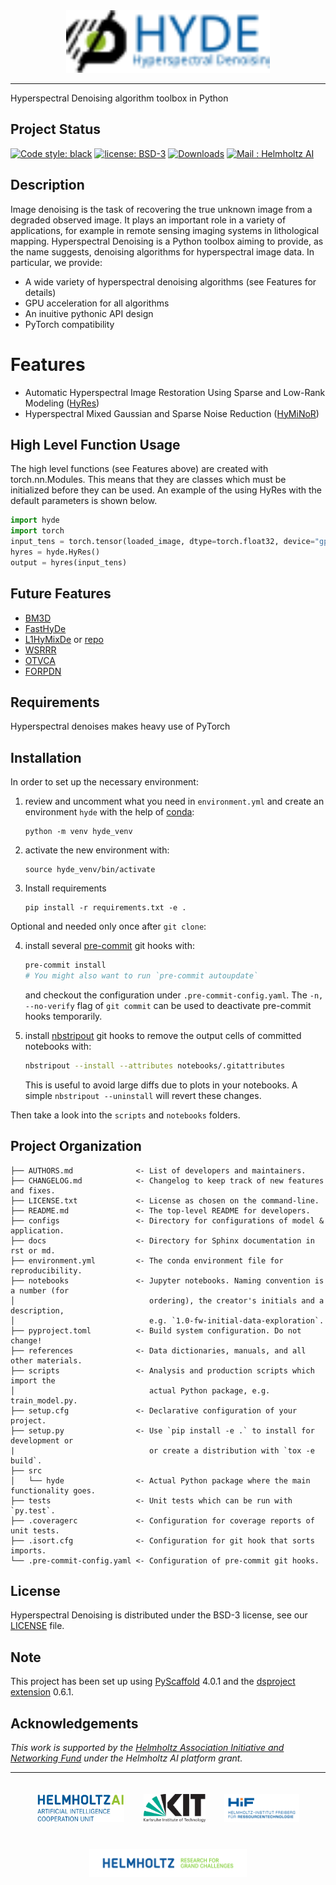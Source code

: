 <div align="center">
  <img src="logos/hyde_logo.svg" height="100px">
</div>

---
Hyperspectral Denoising algorithm toolbox in Python

## Project Status

[![Code style: black](https://img.shields.io/badge/code%20style-black-000000.svg)](https://github.com/psf/black)
[![license: BSD-3](https://img.shields.io/badge/License-BSD3-blue.svg)](https://opensource.org/licenses/BSD-3-Clause)
[![Downloads](https://pepy.tech/badge/hyde-images)](https://pepy.tech/project/hyde-images)
[![Mail : Helmholtz AI](https://img.shields.io/badge/Mail-Helmholtz%20AI-blue.svg)](mailto:consultant-helmholtz.ai@kit.edu)

## Description

Image denoising is the task of recovering the true unknown image from a degraded observed image. It plays an important role in a variety of applications, for example in remote sensing imaging systems in lithological mapping. Hyperspectral Denoising is a Python toolbox aiming to provide, as the name suggests, denoising algorithms for hyperspectral image data. In particular, we provide:

* A wide variety of hyperspectral denoising algorithms (see Features for details)
* GPU acceleration for all algorithms
* An inuitive pythonic API design
* PyTorch compatibility

# Features

* Automatic Hyperspectral Image Restoration Using Sparse and Low-Rank Modeling ([HyRes](https://ieeexplore.ieee.org/document/8098642))
* Hyperspectral Mixed Gaussian and Sparse Noise Reduction ([HyMiNoR](https://ieeexplore.ieee.org/document/8760540))

## High Level Function Usage

The high level functions (see Features above) are created with torch.nn.Modules. This means that they are classes
which must be initialized before they can be used. An example of the using HyRes with the default parameters is shown
below.

```python
import hyde
import torch
input_tens = torch.tensor(loaded_image, dtype=torch.float32, device="gpu or cpu")
hyres = hyde.HyRes()
output = hyres(input_tens)
```

## Future Features

* [BM3D](https://www.cs.tut.fi/~foi/GCF-BM3D/)
* [FastHyDe](https://arxiv.org/pdf/2103.06842.pdf)
* [L1HyMixDe](https://ieeexplore.ieee.org/document/9040508) or [repo](https://github.com/LinaZhuang/L1HyMixDe)
* [WSRRR](https://ieeexplore.ieee.org/document/6736073)
* [OTVCA](https://ieeexplore.ieee.org/document/7530874)
* [FORPDN](https://ieeexplore.ieee.org/document/6570741)

## Requirements

Hyperspectral denoises makes heavy use of PyTorch

## Installation

In order to set up the necessary environment:

1. review and uncomment what you need in `environment.yml` and create an environment `hyde` with the help of [conda]:
   ```
   python -m venv hyde_venv
   ```
2. activate the new environment with:
   ```
   source hyde_venv/bin/activate
   ```
3. Install requirements
   ```
   pip install -r requirements.txt -e .
   ```

Optional and needed only once after `git clone`:

4. install several [pre-commit] git hooks with:
   ```bash
   pre-commit install
   # You might also want to run `pre-commit autoupdate`
   ```
   and checkout the configuration under `.pre-commit-config.yaml`.
   The `-n, --no-verify` flag of `git commit` can be used to deactivate pre-commit hooks temporarily.

5. install [nbstripout] git hooks to remove the output cells of committed notebooks with:
   ```bash
   nbstripout --install --attributes notebooks/.gitattributes
   ```
   This is useful to avoid large diffs due to plots in your notebooks.
   A simple `nbstripout --uninstall` will revert these changes.


Then take a look into the `scripts` and `notebooks` folders.

## Project Organization

```
├── AUTHORS.md              <- List of developers and maintainers.
├── CHANGELOG.md            <- Changelog to keep track of new features and fixes.
├── LICENSE.txt             <- License as chosen on the command-line.
├── README.md               <- The top-level README for developers.
├── configs                 <- Directory for configurations of model & application.
├── docs                    <- Directory for Sphinx documentation in rst or md.
├── environment.yml         <- The conda environment file for reproducibility.
├── notebooks               <- Jupyter notebooks. Naming convention is a number (for
│                              ordering), the creator's initials and a description,
│                              e.g. `1.0-fw-initial-data-exploration`.
├── pyproject.toml          <- Build system configuration. Do not change!
├── references              <- Data dictionaries, manuals, and all other materials.
├── scripts                 <- Analysis and production scripts which import the
│                              actual Python package, e.g. train_model.py.
├── setup.cfg               <- Declarative configuration of your project.
├── setup.py                <- Use `pip install -e .` to install for development or
|                              or create a distribution with `tox -e build`.
├── src
│   └── hyde                <- Actual Python package where the main functionality goes.
├── tests                   <- Unit tests which can be run with `py.test`.
├── .coveragerc             <- Configuration for coverage reports of unit tests.
├── .isort.cfg              <- Configuration for git hook that sorts imports.
└── .pre-commit-config.yaml <- Configuration of pre-commit git hooks.
```

## License

Hyperspectral Denoising is distributed under the BSD-3 license, see our [LICENSE](LICENSE.txt) file.

<!-- pyscaffold-notes -->

## Note

This project has been set up using [PyScaffold] 4.0.1 and the [dsproject extension] 0.6.1.

[conda]: https://docs.conda.io/
[pre-commit]: https://pre-commit.com/
[Jupyter]: https://jupyter.org/
[nbstripout]: https://github.com/kynan/nbstripout
[Google style]: http://google.github.io/styleguide/pyguide.html#38-comments-and-docstrings
[PyScaffold]: https://pyscaffold.org/
[dsproject extension]: https://github.com/pyscaffold/pyscaffoldext-dsproject

## Acknowledgements

*This work is supported by the [Helmholtz Association Initiative and
Networking Fund](https://www.helmholtz.de/en/about_us/the_association/initiating_and_networking/)
under the Helmholtz AI platform grant.*

---

<div align="center">
    <a href="https://www.helmholtz.ai/"><img src="logos/helmholtzai_logo.jpg" height="45px" hspace="3%" vspace="20px"></a><a href="http://www.kit.edu/english/index.php"><img src="logos/kit_logo.svg" height="45px" hspace="3%" vspace="20px"></a><a href="https://www.hzdr.de/db/Cms?pOid=32948&pNid=2423"><img src="logos/hif_logo.png" height="45px" hspace="3%" vspace="20px"></a><a href="https://www.helmholtz.de/en/"><img src="logos/helmholtz_logo.svg" height="45px" hspace="3%" vspace="20px"></a>
</div>
